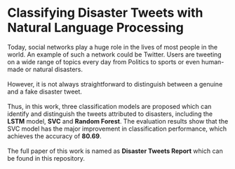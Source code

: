 # Classifying Disaster Tweets with Natural Language Processing
Today, social networks play a huge role in the lives of most people in the world. An example of such a network could be Twitter. Users are tweeting on a wide range of topics every day from Politics to sports or even human-made or natural disasters.
<br /><br /> However, it is not always straightforward to distinguish between a genuine and a fake disaster tweet.
<br /><br /> Thus, in this work, three classification models are proposed which can identify and distinguish the tweets attributed to disasters, including the **LSTM** model, **SVC** and **Random Forest**. The evaluation results show that the SVC model has the major improvement in classification performance, which achieves the accuracy of **80.69**.
<br /><br /> The full paper of this work is named as **Disaster Tweets Report** which can be found in this repository.

